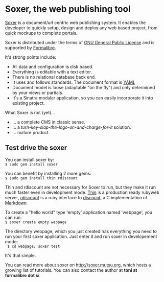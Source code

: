 Soxer, the web publishing tool
==============================

[Soxer](http://soxer.mutsu.org) is a document/url centric web publishing 
system. It enables the developer to quickly setup, design and deploy any web based project, from quick mockups to complete portals. 

Soxer is distributed under the terms of [GNU General Public License](http://www.gnu.org/licenses/gpl.htm) and is supported by [Formalibre](http://www.formalibre.si).

It's strong points include:

- All data and configuration is disk based. 
- Everything is editable with a text editor.
- There is no relational database back end.
- It uses and follows standards. The document format is [YAML](http://www.yaml.org)
- Document model is loose (adaptable "on the fly") and only determined by your views or partials.
- It's a Sinatra modular application, so you can easily incorporate it into existing project.

What Soxer is not (yet)...

- ... a complete CMS in classic sense.
- ... a *turn-key-slap-the-logo-on-and-charge-for-it* solution.
- ... mature product.


Test drive the soxer
--------------------

You can install soxer by:  
`$ sudo gem install soxer`

You can benefit by installing 2 more gems:  
`$ sudo gem install thin rdiscount`

Thin and rdiscount are not necessary for Soxer to run, but they make it run much faster even in development mode. [Thin](http://code.macournoyer.com/thin) is a production ready rubyweb server, [rdiscount](http://github.com/rtomayko/rdiscount) is a ruby interface to [discount](http://www.pell.portland.or.us/~orc/Code/discount), a C implementation of [Markdown](http://daringfireball.net/projects/markdown).

To create a "hello world" type 'empty' application named 'webpage', you can run:  
`$ soxer create empty webpage`

The directory webpage, which you just created has everything you need to run your first soxer application. Just enter it and run soxer in developement mode:  
<code>
  $ cd webpage; soxer test
</code>

It's that simple.

You can read more about soxer on <http://soxer.mutsu.org>, which hosts a growing list of tutorials. You can also contact the author at **toni at formalibre dot si**.

